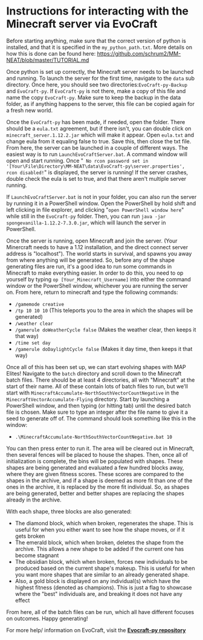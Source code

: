 # Instructions for interacting with the Minecraft server via EvoCraft

Before starting anything, make sure that the correct version of python is installed, and that it is specified in the `my_python_path.txt`. More details on how this is done can be found here: https://github.com/schrum2/MM-NEAT/blob/master/TUTORIAL.md

Once python is set up correctly, the Minecraft server needs to be launched and running. To launch the server for the first time, navigate to the `data` sub directory. Once here, you should see two directories:`EvoCraft-py-Backup` and `EvoCraft-py`. If `EvoCraft-py` is not there, make a copy of this file and name the copy `EvoCraft-py`. Make sure to keep the backup in the data folder, as if anything happens to the server, this file can be copied again for a fresh new world. 

Once the `EvoCraft-py` has been made, if needed, open the folder. There should be a `eula.txt` agreement, but if there isn't, you can double click on `minecraft_server.1.12.2.jar` which will make it appear. Open `eula.txt` and change eula from it equaling false to true. Save this, then close the txt file. From here, the server can be launched in a couple of different ways. The easiest way is to run `LaunchEvoCraftServer.bat`. A command window will open and start running. Once "` No rcon password set in '[Your\File\Directory\MM-NEAT\data\EvoCraft-py\server.properties', rcon disabled!`" is displayed, the server is running! If the server crashes, double check the eula is set to true, and that there aren't multiple server running. 

If `LaunchEvoCraftServer.bat` is not in your folder, you can also run the server by running it in a PowerShell window. Open the PowerShell by hold shift and left clicking in file explorer, and clicking "`open PowerShell window here`" while still in the `EvoCraft-py` folder. Then, you can run `java -jar spongevanilla-1.12.2-7.3.0.jar`, which will launch the server in PowerShell. 

Once the server is running, open Minecraft and join the server. (Your Minercraft needs to have a 1.12 installation, and the direct connect server address is "localhost"). The world starts in survival, and spawns you away from where anything will be generated. So, before any of the shape generating files are run, it's a good idea to run some commands in Minecraft to make everything easier. In order to do this, you need to op yourself by typing `op [Your_Minecraft_Username]` into either the command window or the PowerShell window, whichever you are running the server on. From here, return to minecraft and type the following commands:
* `/gamemode creative` 
* `/tp 10 10 10` (This teleports you to the area in which the shapes will be generated)
* `/weather clear`
* `/gamerule doWeatherCycle false` (Makes the weather clear, then keeps it that way)
* `/time set day`
* `/gamerule doDaylightCycle false` (Makes it day time, then keeps it that way)

Once all of this has been set up, we can start evolving shapes with MAP Elites! Navigate to the `batch` directory and scroll down to the Minecraft batch files. There should be at least 4 directories, all with "Minecraft" at the start of their name. All of these contain lots of batch files to run, but we'll start with `MinecraftAccumulate-NorthSouthVectorCountNegative` in the `MinecraftVectorAccumulate-Flying` directory. Start by launching a PowerShell window, and then typing (or hitting tab) until the desired batch file is chosen. Make sure to type an integer after the file name to give it a seed to generate off of. The command should look something like this in the window: 
* `.\MinecraftAccumulate-NorthSouthVectorCountNegative.bat 10`

You can then press enter to run it. The area will be cleared out in Minecraft, then several fences will be placed to house the shapes. Then, once all of initialization is complete, the bins will be populated with shapes. These shapes are being generated and evaluated a few hundred blocks away, where they are given fitness scores. These scores are compared to the shapes in the archive, and if a shape is deemed as more fit than one of the ones in the archive, it is replaced by the more fit individual. So, as shapes are being generated, better and better shapes are replacing the shapes already in the archive.

With each shape, three blocks are also generated:
* The diamond block, which when broken, regenerates the shape. This is useful for when you either want to see how the shape moves, or if it gets broken
* The emerald block, which when broken, deletes the shape from the archive. This allows a new shape to be added if the current one has become stagnant
* The obsidian block, which when broken, forces new individuals to be produced based on the current shape's makeup. This is useful for when you want more shapes that are similar to an already generated shape.
* Also, a gold block is displayed on any individual(s) which have the highest fitness (denoted as champions). This is just a flag to showcase where the "best" individuals are, and breaking it does not have any effect

From here, all of the batch files can be run, which all have different focuses on outcomes. Happy generating!

For more help/ information on EvoCraft, visit the [**Evocraft-py repository**](https://github.com/real-itu/Evocraft-py)
